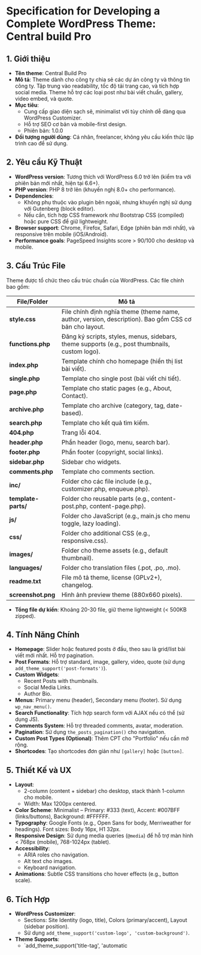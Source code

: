 # Specification for Developing a Complete WordPress Theme: Central build Pro

## 1. Giới thiệu
- **Tên theme**: Central Build Pro
- **Mô tả**: Theme dành cho công ty chia sẻ các dự án công ty và thông tin công ty. Tập trung vào readability, tốc độ tải trang cao, và tích hợp social media. Theme hỗ trợ các loại post như bài viết chuẩn, gallery, video embed, và quote.
- **Mục tiêu**:
  - Cung cấp giao diện sạch sẽ, minimalist với tùy chỉnh dễ dàng qua WordPress Customizer.
  - Hỗ trợ SEO cơ bản và mobile-first design.
  - Phiên bản: 1.0.0
- **Đối tượng người dùng**: Cá nhân, freelancer, không yêu cầu kiến thức lập trình cao để sử dụng.

## 2. Yêu cầu Kỹ Thuật
- **WordPress version**: Tương thích với WordPress 6.0 trở lên (kiểm tra với phiên bản mới nhất, hiện tại 6.6+).
- **PHP version**: PHP 8 trở lên (khuyến nghị 8.0+ cho performance).
- **Dependencies**:
  - Không phụ thuộc vào plugin bên ngoài, nhưng khuyến nghị sử dụng với Gutenberg (block editor).
  - Nếu cần, tích hợp CSS framework như Bootstrap CSS (compiled) hoặc pure CSS để giữ lightweight.
- **Browser support**: Chrome, Firefox, Safari, Edge (phiên bản mới nhất), và responsive trên mobile (iOS/Android).
- **Performance goals**: PageSpeed Insights score > 90/100 cho desktop và mobile.

## 3. Cấu Trúc File
Theme được tổ chức theo cấu trúc chuẩn của WordPress. Các file chính bao gồm:

| File/Folder          | Mô tả                                                                 |
|----------------------|-----------------------------------------------------------------------|
| **style.css**       | File chính định nghĩa theme (theme name, author, version, description). Bao gồm CSS cơ bản cho layout. |
| **functions.php**   | Đăng ký scripts, styles, menus, sidebars, theme supports (e.g., post thumbnails, custom logo). |
| **index.php**       | Template chính cho homepage (hiển thị list bài viết). |
| **single.php**      | Template cho single post (bài viết chi tiết). |
| **page.php**        | Template cho static pages (e.g., About, Contact). |
| **archive.php**     | Template cho archive (category, tag, date-based). |
| **search.php**      | Template cho kết quả tìm kiếm. |
| **404.php**         | Trang lỗi 404. |
| **header.php**      | Phần header (logo, menu, search bar). |
| **footer.php**      | Phần footer (copyright, social links). |
| **sidebar.php**     | Sidebar cho widgets. |
| **comments.php**    | Template cho comments section. |
| **inc/**            | Folder cho các file include (e.g., customizer.php, enqueue.php). |
| **template-parts/** | Folder cho reusable parts (e.g., content-post.php, content-page.php). |
| **js/**             | Folder cho JavaScript (e.g., main.js cho menu toggle, lazy loading). |
| **css/**            | Folder cho additional CSS (e.g., responsive.css). |
| **images/**         | Folder cho theme assets (e.g., default thumbnail). |
| **languages/**      | Folder cho translation files (.pot, .po, .mo). |
| **readme.txt**      | File mô tả theme, license (GPLv2+), changelog. |
| **screenshot.png**  | Hình ảnh preview theme (880x660 pixels). |

- **Tổng file dự kiến**: Khoảng 20-30 file, giữ theme lightweight (< 500KB zipped).

## 4. Tính Năng Chính
- **Homepage**: Slider hoặc featured posts ở đầu, theo sau là grid/list bài viết mới nhất. Hỗ trợ pagination.
- **Post Formats**: Hỗ trợ standard, image, gallery, video, quote (sử dụng `add_theme_support('post-formats')`).
- **Custom Widgets**:
  - Recent Posts with thumbnails.
  - Social Media Links.
  - Author Bio.
- **Menus**: Primary menu (header), Secondary menu (footer). Sử dụng `wp_nav_menu()`.
- **Search Functionality**: Tích hợp search form với AJAX nếu có thể (sử dụng JS).
- **Comments System**: Hỗ trợ threaded comments, avatar, moderation.
- **Pagination**: Sử dụng `the_posts_pagination()` cho navigation.
- **Custom Post Types (Optional)**: Thêm CPT cho "Portfolio" nếu cần mở rộng.
- **Shortcodes**: Tạo shortcodes đơn giản như `[gallery]` hoặc `[button]`.

## 5. Thiết Kế và UX
- **Layout**:
  - 2-column (content + sidebar) cho desktop, stack thành 1-column cho mobile.
  - Width: Max 1200px centered.
- **Color Scheme**: Minimalist – Primary: #333 (text), Accent: #007BFF (links/buttons), Background: #FFFFFF.
- **Typography**: Google Fonts (e.g., Open Sans for body, Merriweather for headings). Font sizes: Body 16px, H1 32px.
- **Responsive Design**: Sử dụng media queries (`@media`) để hỗ trợ màn hình < 768px (mobile), 768-1024px (tablet).
- **Accessibility**:
  - ARIA roles cho navigation.
  - Alt text cho images.
  - Keyboard navigation.
- **Animations**: Subtle CSS transitions cho hover effects (e.g., button scale).

## 6. Tích Hợp
- **WordPress Customizer**:
  - Sections: Site Identity (logo, title), Colors (primary/accent), Layout (sidebar position).
  - Sử dụng `add_theme_support('custom-logo', 'custom-background')`.
- **Theme Supports**:
  - `add_theme_support('title-tag', 'automatic